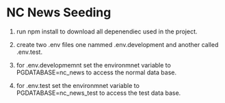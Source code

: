 # NC News Seeding

1) run npm install to download all depenendiec used in the project.

2) create two .env files one nammed .env.development and another called .env.test.

3) for .env.developmemnt set the environmnet variable to PGDATABASE=nc_news to access the normal data base.

4) for .env.test set the environmnet variable to PGDATABASE=nc_news_test to access the test data base.